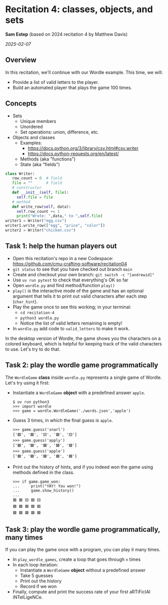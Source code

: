 # Recitation 4: classes, objects, and sets

**Sam Estep** (based on 2024 recitation 4 by Matthew Davis)

_2025-02-07_

## Overview

In this recitation, we'll continue with our Wordle example. This time, we will:

- Provide a list of valid letters to the player.
- Build an automated player that plays the game 100 times.

## Concepts

- Sets
  - Unique members
  - Unordered
  - Set operations: union, difference, etc.
- Objects and classes
  - Examples:
    - https://docs.python.org/3/library/csv.html#csv.writer
    - https://docs.python-requests.org/en/latest/
  - Methods (aka "functions")
  - State (aka "fields")

```python
class Writer:
   row_count = 0  # field
   file = ""      # field
   # constructor
   def __init__(self, file):
     self.file = file
   # method
   def write_row(self, data):
     self.row_count += 1
     print("Wrote: ",data," to ",self.file)
writer1 = Writer("egg.csv")
writer1.write_row(["egg", "price", "color"])
writer2 = Writer("chicken.csv")
```

## Task 1: help the human players out

- Open this recitation's repo in a new Codespace: https://github.com/cmu-crafting-software/recitation04
- `git status` to see that you have checked out branch `main`
- Create and checkout your own branch: `git switch -c "[andrewid]"`
- Use `uv run pytest` to check that everything's OK so far
- Open `wordle.py` and find method/function `play()`
- `play()` is the interactive mode of the game and has an optional argument that tells it to print out valid characters after each step (`char_hint`).
- Play the game once to see this working; in your terminal:
  - `cd recitation-4`
  - `python3 wordle.py`
  - Notice the list of valid letters remaining is empty!
- In `wordle.py` add code to `valid_letters` to make it work.

In the desktop version of Wordle, the game shows you the characters on a colored keyboard, which is helpful for keeping track of the valid characters to use. Let's try to do that.

## Task 2: play the wordle game programmatically

The `WordleGame` **class** inside `wordle.py` represents a single game of Wordle. Let's try using it first:

- Instantiate a `WordleGame` **object** with a predefined answer `apple`.
  ```
  $ uv run python3
  >>> import wordle
  >>> game = wordle.WordleGame('./words.json','apple')
  ```
- Guess 3 times, in which the final guess is `apple`.
  ```
  >>> game.guess('snarl')
  ['🟥', '🟥', '🟨', '🟥', '🟨']
  >>> game.guess('apply')
  ['🟩', '🟩', '🟩', '🟩', '🟥']
  >>> game.guess('apple')
  ['🟩', '🟩', '🟩', '🟩', '🟩']
  ```
- Print out the history of hints, and if you indeed won the game using methods defined in the class.
  ```
  >>> if game.game_won:
  ...     print("YAY! You won!")
  ...     game.show_history()
  ...
  🟥 🟥 🟨 🟥 🟨
  🟩 🟩 🟩 🟩 🟥
  🟩 🟩 🟩 🟩 🟩
  ```

## Task 3: play the wordle game programmatically, many times

If you can play the game once with a program, you can play it many times.

- In `play_wordle_games`, create a loop that goes through `n` times
- In each loop iteration:
  - Instantiate a `WordleGame` **object** without a predefined answer
  - Take 5 guesses
  - Print out the history
  - Record if we won
- Finally, compute and print the success rate of your first aRTiFicIAl iNTelLigeNCe.
